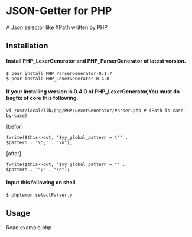 JSON-Getter for PHP
==========
A Json selector like XPath written by PHP

## Installation

#### Install PHP_LexerGenerator and PHP_ParserGenerator of latest version.  

    $ pear install PHP_ParserGenerator-0.1.7  
    $ pear install PHP_LexerGenerator-0.4.0  
    
#### If your installing version is 0.4.0 of PHP_LexerGenerator,You must do bagfix of core this following.  

    vi /usr/local/lib/php/PHP/LexerGenerator/Parser.php # (Path is case-by-case)  
    
[befor]  

    fwrite($this->out, '$yy_global_pattern = \'' .  
    $pattern . '\';' . "\n");  

[after]  

    fwrite($this->out, '$yy_global_pattern = "' .  
    $pattern . '";' . "\n");  


#### Input this following on shell  
    
    $ phplemon selectParser.y  

## Usage
Read example.php
